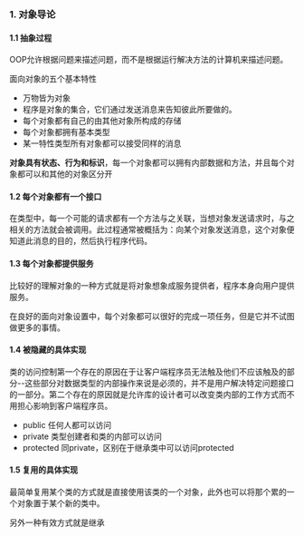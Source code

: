 ### 1. 对象导论
#### 1.1 抽象过程
OOP允许根据问题来描述问题，而不是根据运行解决方法的计算机来描述问题。

面向对象的五个基本特性
- 万物皆为对象
- 程序是对象的集合，它们通过发送消息来告知彼此所要做的。
- 每个对象都有自己的由其他对象所构成的存储
- 每个对象都拥有基本类型
- 某一特性类型所有对象都可以接受同样的消息

**对象具有状态、行为和标识**，每一个对象都可以拥有内部数据和方法，并且每个对象都可以和其他的对象区分开

#### 1.2 每个对象都有一个接口
在类型中，每一个可能的请求都有一个方法与之关联，当想对象发送请求时，与之相关的方法就会被调用。此过程通常被概括为：向某个对象发送消息，这个对象便知道此消息的目的，然后执行程序代码。

#### 1.3 每个对象都提供服务
比较好的理解对象的一种方式就是将对象想象成服务提供者，程序本身向用户提供服务。

在良好的面向对象设置中，每个对象都可以很好的完成一项任务，但是它并不试图做更多的事情。

#### 1.4 被隐藏的具体实现
类的访问控制第一个存在的原因在于让客户端程序员无法触及他们不应该触及的部分--这些部分对数据类型的内部操作来说是必须的，并不是用户解决特定问题接口的一部分。第二个存在的原因就是允许库的设计者可以改变类内部的工作方式而不用担心影响到客户端程序员。

- public 任何人都可以访问
- private 类型创建者和类的内部可以访问
- protected 同private，区别在于继承类中可以访问protected

#### 1.5 复用的具体实现
最简单复用某个类的方式就是直接使用该类的一个对象，此外也可以将那个累的一个对象置于某个新的类中。

另外一种有效方式就是继承